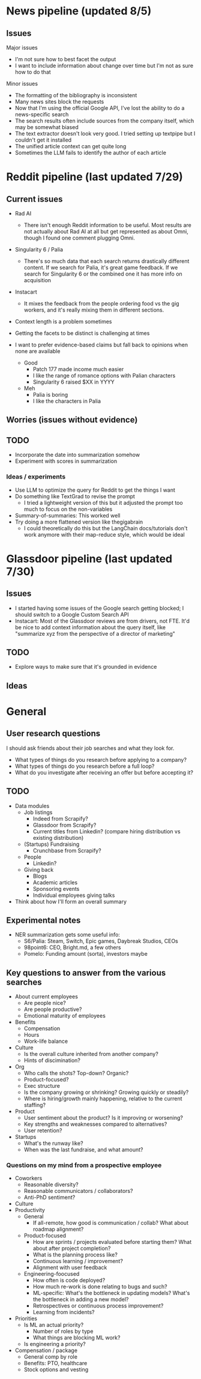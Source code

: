# News pipeline (updated 8/5)

## Issues

Major issues

- I'm not sure how to best facet the output
- I want to include information about change over time but I'm not as sure how to do that

Minor issues

- The formatting of the bibliography is inconsistent
- Many news sites block the requests
- Now that I'm using the official Google API, I've lost the ability to do a news-specific search
- The search results often include sources from the company itself, which may be somewhat biased
- The text extractor doesn't look very good. I tried setting up textpipe but I couldn't get it installed
- The unified article context can get quite long
- Sometimes the LLM fails to identify the author of each article

# Reddit pipeline (last updated 7/29)

## Current issues

- Rad AI
    - There isn't enough Reddit information to be useful. Most results are not actually about Rad AI at all but get represented as about Omni, though I found one comment plugging Omni.
- Singularity 6 / Palia
    - There's so much data that each search returns drastically different content. If we search for Palia, it's great game feedback. If we search for Singularity 6 or the combined one it has more info on acquisition
- Instacart
    - It mixes the feedback from the people ordering food vs the gig workers, and it's really mixing them in different sections.

- Context length is a problem sometimes
- Getting the facets to be distinct is challenging at times
- I want to prefer evidence-based claims but fall back to opinions when none are available
    - Good
        - Patch 177 made income much easier
        - I like the range of romance options with Palian characters
        - Singularity 6 raised $XX in YYYY
    - Meh
        - Palia is boring
        - I like the characters in Palia

## Worries (issues without evidence)


## TODO

- Incorporate the date into summarization somehow
- Experiment with scores in summarization

### Ideas / experiments

- Use LLM to optimize the query for Reddit to get the things I want
- Do something like TextGrad to revise the prompt
    - I tried a lightweight version of this but it adjusted the prompt too much to focus on the non-variables
- Summary-of-summaries: This worked well
- Try doing a more flattened version like thegigabrain
    - I could theoretically do this but the LangChain docs/tutorials don't work anymore with their map-reduce style, which would be ideal

# Glassdoor pipeline (last updated 7/30)

## Issues

- I started having some issues of the Google search getting blocked; I should switch to a Google Custom Search API
- Instacart: Most of the Glassdoor reviews are from drivers, not FTE. It'd be nice to add context information about the query itself, like "summarize xyz from the perspective of a director of marketing"

## TODO

- Explore ways to make sure that it's grounded in evidence

## Ideas

# General

## User research questions

I should ask friends about their job searches and what they look for.

- What types of things do you research before applying to a company?
- What types of things do you research before a full loop?
- What do you investigate after receiving an offer but before accepting it?

## TODO

- Data modules
    - Job listings
        - Indeed from Scrapify?
        - Glassdoor from Scrapify?
        - Current titles from Linkedin? (compare hiring distribution vs existing distribution)
    - (Startups) Fundraising
        - Crunchbase from Scrapify?
    - People
        - Linkedin?
    - Giving back
        - Blogs
        - Academic articles
        - Sponsoring events
        - Individual employees giving talks
- Think about how I'll form an overall summary

## Experimental notes

- NER summarization gets some useful info:
    - S6/Palia: Steam, Switch, Epic games, Daybreak Studios, CEOs
    - 98point6: CEO, Bright.md, a few others
    - Pomelo: Funding amount (sorta), investors maybe


## Key questions to answer from the various searches

- About current employees
    - Are people nice?
    - Are people productive?
    - Emotional maturity of employees
- Benefits
    - Compensation
    - Hours
    - Work-life balance
- Culture
    - Is the overall culture inherited from another company?
    - Hints of discimination?
- Org
    - Who calls the shots? Top-down? Organic?
    - Product-focused?
    - Exec structure
    - Is the company growing or shrinking? Growing quickly or steadily?
    - Where is hiring/growth mainly happening, relative to the current staffing?
- Product
    - User sentiment about the product? Is it improving or worsening?
    - Key strengths and weaknesses compared to alternatives?
    - User retention?
- Startups
    - What's the runway like?
    - When was the last fundraise, and what amount?


### Questions on my mind from a prospective employee

- Coworkers
    - Reasonable diversity?
    - Reasonable communicators / collaborators?
    - Anti-PhD sentiment?
- Culture
- Productivity
    - General
        - If all-remote, how good is communication / collab? What about roadmap alignment?
    - Product-focused
        - How are sprints / projects evaluated before starting them? What about after project completion?
        - What is the planning process like?
        - Continuous learning / improvement?
        - Alignment with user feedback
    - Engineering-foocused
        - How often is code deployed?
        - How much re-work is done relating to bugs and such?
        - ML-specific: What's the bottleneck in updating models? What's the bottleneck in adding a new model?
        - Retrospectives or continuous process improvement?
        - Learning from incidents?
- Priorities
    - Is ML an actual priority?
        - Number of roles by type
        - What things are blocking ML work?
    - Is engineering a priority?
- Compensation / package
    - General comp by role
    - Benefits: PTO, healthcare
    - Stock options and vesting